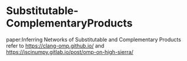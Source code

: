 # Substitutable-ComplementaryProducts
paper:Inferring Networks of Substitutable and Complementary Products
refer to https://clang-omp.github.io/ and https://iscinumpy.gitlab.io/post/omp-on-high-sierra/
